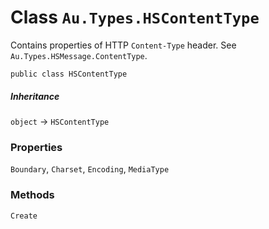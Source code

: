 # Class `Au.Types.HSContentType`

Contains properties of HTTP `Content-Type` header. See `Au.Types.HSMessage.ContentType`.

```
public class HSContentType
```

##### Inheritance

`object` → `HSContentType`

### Properties

`Boundary`, `Charset`, `Encoding`, `MediaType`

### Methods

`Create`